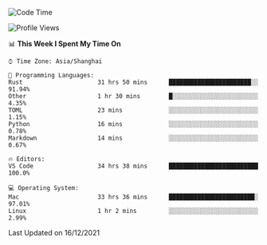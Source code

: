 <!--START_SECTION:waka-->
![Code Time](http://img.shields.io/badge/Code%20Time-811%20hrs%2019%20mins-blue)

![Profile Views](http://img.shields.io/badge/Profile%20Views-6-blue)

📊 **This Week I Spent My Time On** 

```text
⌚︎ Time Zone: Asia/Shanghai

💬 Programming Languages: 
Rust                     31 hrs 50 mins      ███████████████████████░░   91.94% 
Other                    1 hr 30 mins        █░░░░░░░░░░░░░░░░░░░░░░░░   4.35% 
TOML                     23 mins             ░░░░░░░░░░░░░░░░░░░░░░░░░   1.15% 
Python                   16 mins             ░░░░░░░░░░░░░░░░░░░░░░░░░   0.78% 
Markdown                 14 mins             ░░░░░░░░░░░░░░░░░░░░░░░░░   0.67%

🔥 Editors: 
VS Code                  34 hrs 38 mins      █████████████████████████   100.0%

💻 Operating System: 
Mac                      33 hrs 36 mins      ████████████████████████░   97.01% 
Linux                    1 hr 2 mins         ░░░░░░░░░░░░░░░░░░░░░░░░░   2.99%

```


 Last Updated on 16/12/2021
<!--END_SECTION:waka-->
